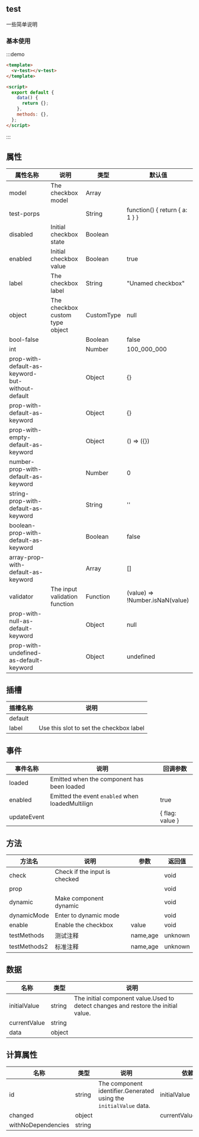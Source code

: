 ## test

一些简单说明

### 基本使用

:::demo

```html
<template>
  <v-test></v-test>
</template>

<script>
  export default {
    data() {
      return {};
    },
    methods: {},
  };
</script>
```

:::

## 属性

| 属性名称                                         | 说明                            | 类型       | 默认值                          |
| ------------------------------------------------ | ------------------------------- | ---------- | ------------------------------- |
| model                                            | The checkbox model              | Array      |                                 |
| test-porps                                       |                                 | String     | function() { return { a: 1 } }  |
| disabled                                         | Initial checkbox state          | Boolean    |                                 |
| enabled                                          | Initial checkbox value          | Boolean    | true                            |
| label                                            | The checkbox label              | String     | "Unamed checkbox"               |
| object                                           | The checkbox custom type object | CustomType | null                            |
| bool-false                                       |                                 | Boolean    | false                           |
| int                                              |                                 | Number     | 100_000_000                     |
| prop-with-default-as-keyword-but-without-default |                                 | Object     | {}                              |
| prop-with-default-as-keyword                     |                                 | Object     | {}                              |
| prop-with-empty-default-as-keyword               |                                 | Object     | () => ({})                      |
| number-prop-with-default-as-keyword              |                                 | Number     | 0                               |
| string-prop-with-default-as-keyword              |                                 | String     | ''                              |
| boolean-prop-with-default-as-keyword             |                                 | Boolean    | false                           |
| array-prop-with-default-as-keyword               |                                 | Array      | []                              |
| validator                                        | The input validation function   | Function   | (value) => !Number.isNaN(value) |
| prop-with-null-as-default-keyword                |                                 | Object     | null                            |
| prop-with-undefined-as-default-keyword           |                                 | Object     | undefined                       |

## 插槽

| 插槽名称 | 说明                                    |
| -------- | --------------------------------------- |
| default  |                                         |
| label    | Use this slot to set the checkbox label |

## 事件

| 事件名称    | 说明                                             | 回调参数        |
| ----------- | ------------------------------------------------ | --------------- |
| loaded      | Emitted when the component has been loaded       |                 |
| enabled     | Emitted the event `enabled` when loadedMultilign | true            |
| updateEvent |                                                  | { flag: value } |

## 方法

| 方法名       | 说明                          | 参数     | 返回值  |
| ------------ | ----------------------------- | -------- | ------- |
| check        | Check if the input is checked |          | void    |
| prop         |                               |          | void    |
| dynamic      | Make component dynamic        |          | void    |
| dynamicMode  | Enter to dynamic mode         |          | void    |
| enable       | Enable the checkbox           | value    | void    |
| testMethods  | 测试注释                      | name,age | unknown |
| testMethods2 | 标准注释                      | name,age | unknown |

## 数据

| 名称         | 类型   | 说明                                                                              |
| ------------ | ------ | --------------------------------------------------------------------------------- |
| initialValue | string | The initial component value.Used to detect changes and restore the initial value. |
| currentValue | string |                                                                                   |
| data         | object |                                                                                   |

## 计算属性

| 名称               | 类型   | 说明                                                              | 依赖数据                  |
| ------------------ | ------ | ----------------------------------------------------------------- | ------------------------- |
| id                 | string | The component identifier.Generated using the `initialValue` data. | initialValue              |
| changed            | object |                                                                   | currentValue,initialValue |
| withNoDependencies | string |                                                                   |                           |
